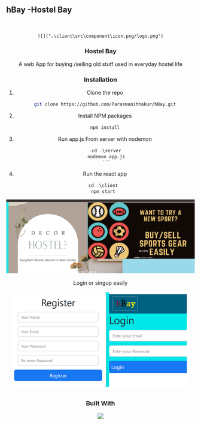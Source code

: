 ## hBay -Hostel Bay

<br />
<div align="center">

    ![](".\client\src\component\icon.png/logo.png")

  <h3 align="center">Hostel Bay</h3>
A web App for buying /selling old stuff used in everyday hostel life

### Installation

1. Clone the repo
   ```sh
   git clone https://github.com/Parasmanithakur/hBay.git
   ```
2. Install NPM packages

   ```sh
   npm install
   ```

3. Run app.js From server with nodemon

   ````
    cd .\server
    nodemon app.js
    ```

   ````

4. Run the react app

```
  cd .\client
  npm start
```

![](./sample.png)

Login or singup easily

![](./sample2.png)

### Built With

![](https://static.javatpoint.com/blog/images/mern-stack.png)
